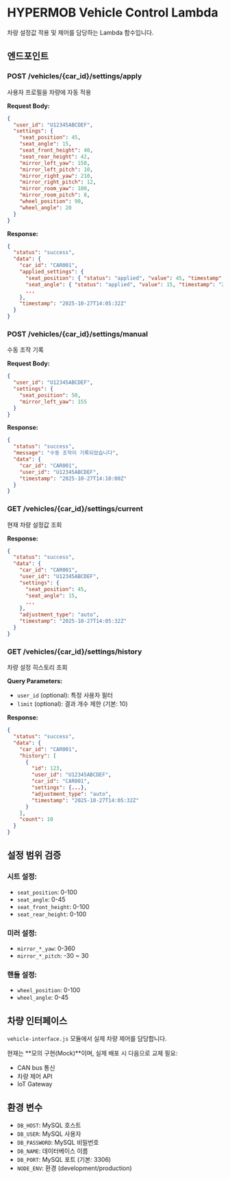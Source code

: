 # HYPERMOB Vehicle Control Lambda

차량 설정값 적용 및 제어를 담당하는 Lambda 함수입니다.

## 엔드포인트

### POST /vehicles/{car_id}/settings/apply
사용자 프로필을 차량에 자동 적용

**Request Body:**
```json
{
  "user_id": "U12345ABCDEF",
  "settings": {
    "seat_position": 45,
    "seat_angle": 15,
    "seat_front_height": 40,
    "seat_rear_height": 42,
    "mirror_left_yaw": 150,
    "mirror_left_pitch": 10,
    "mirror_right_yaw": 210,
    "mirror_right_pitch": 12,
    "mirror_room_yaw": 180,
    "mirror_room_pitch": 8,
    "wheel_position": 90,
    "wheel_angle": 20
  }
}
```

**Response:**
```json
{
  "status": "success",
  "data": {
    "car_id": "CAR001",
    "applied_settings": {
      "seat_position": { "status": "applied", "value": 45, "timestamp": "2025-10-27T14:05:32Z" },
      "seat_angle": { "status": "applied", "value": 15, "timestamp": "2025-10-27T14:05:32Z" },
      ...
    },
    "timestamp": "2025-10-27T14:05:32Z"
  }
}
```

### POST /vehicles/{car_id}/settings/manual
수동 조작 기록

**Request Body:**
```json
{
  "user_id": "U12345ABCDEF",
  "settings": {
    "seat_position": 50,
    "mirror_left_yaw": 155
  }
}
```

**Response:**
```json
{
  "status": "success",
  "message": "수동 조작이 기록되었습니다",
  "data": {
    "car_id": "CAR001",
    "user_id": "U12345ABCDEF",
    "timestamp": "2025-10-27T14:10:00Z"
  }
}
```

### GET /vehicles/{car_id}/settings/current
현재 차량 설정값 조회

**Response:**
```json
{
  "status": "success",
  "data": {
    "car_id": "CAR001",
    "user_id": "U12345ABCDEF",
    "settings": {
      "seat_position": 45,
      "seat_angle": 15,
      ...
    },
    "adjustment_type": "auto",
    "timestamp": "2025-10-27T14:05:32Z"
  }
}
```

### GET /vehicles/{car_id}/settings/history
차량 설정 히스토리 조회

**Query Parameters:**
- `user_id` (optional): 특정 사용자 필터
- `limit` (optional): 결과 개수 제한 (기본: 10)

**Response:**
```json
{
  "status": "success",
  "data": {
    "car_id": "CAR001",
    "history": [
      {
        "id": 123,
        "user_id": "U12345ABCDEF",
        "car_id": "CAR001",
        "settings": {...},
        "adjustment_type": "auto",
        "timestamp": "2025-10-27T14:05:32Z"
      }
    ],
    "count": 10
  }
}
```

## 설정 범위 검증

### 시트 설정:
- `seat_position`: 0-100
- `seat_angle`: 0-45
- `seat_front_height`: 0-100
- `seat_rear_height`: 0-100

### 미러 설정:
- `mirror_*_yaw`: 0-360
- `mirror_*_pitch`: -30 ~ 30

### 핸들 설정:
- `wheel_position`: 0-100
- `wheel_angle`: 0-45

## 차량 인터페이스

`vehicle-interface.js` 모듈에서 실제 차량 제어를 담당합니다.

현재는 **모의 구현(Mock)**이며, 실제 배포 시 다음으로 교체 필요:
- CAN bus 통신
- 차량 제어 API
- IoT Gateway

## 환경 변수

- `DB_HOST`: MySQL 호스트
- `DB_USER`: MySQL 사용자
- `DB_PASSWORD`: MySQL 비밀번호
- `DB_NAME`: 데이터베이스 이름
- `DB_PORT`: MySQL 포트 (기본: 3306)
- `NODE_ENV`: 환경 (development/production)
